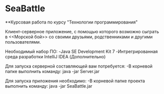# SeaBattle
**Курсовая работа по курсу "Технологии программирования"

Клиент-серверное приложение, с помощью 
которого возможно сыграть в <<Морской бой>> со своими друзьями, родственниками и другими пользователями.

Необходимый набор ПО:
-Java SE Development Kit 7
-Интрегрированная среда разработки IntelliJ IDEA (Дополнительно)

Для запуска серверной составляющей вам потребуется:
-В корневой папке выполнить команду: java -jar Server.jar

Для запуска приложения необходимо:
-В корневой папке проекта выполнить команду: java -jar SeaBattle.jar

